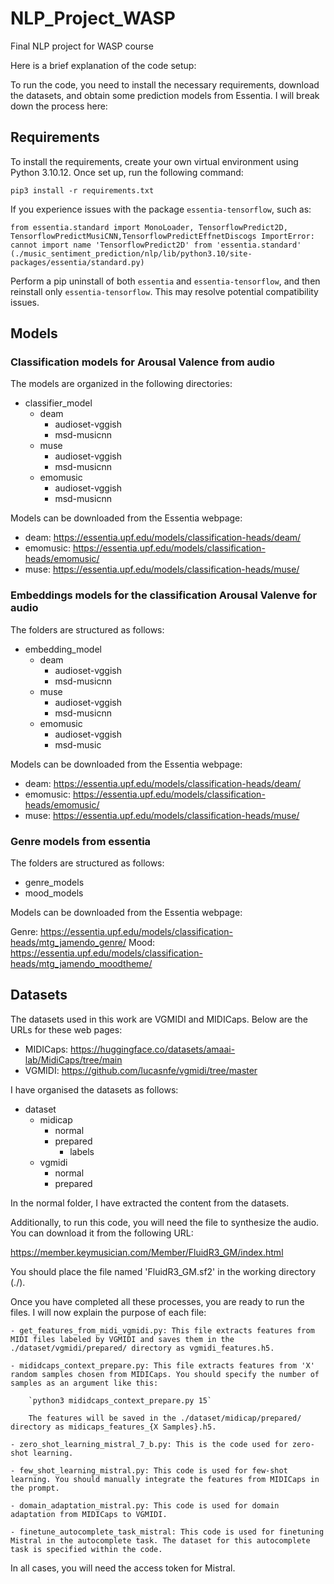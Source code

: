 # NLP_Project_WASP
Final NLP project for WASP course


Here is a brief explanation of the code setup:

To run the code, you need to install the necessary requirements, download the datasets, and obtain some prediction models from Essentia. I will break down the process here:

## Requirements

To install the requirements, create your own virtual environment using Python 3.10.12. Once set up, run the following command:

`pip3 install -r requirements.txt`

If you experience issues with the package `essentia-tensorflow`, such as:

`from essentia.standard import MonoLoader, TensorflowPredict2D, TensorflowPredictMusiCNN,TensorflowPredictEffnetDiscogs
ImportError: cannot import name 'TensorflowPredict2D' from 'essentia.standard' (./music_sentiment_prediction/nlp/lib/python3.10/site-packages/essentia/standard.py)`

Perform a pip uninstall of both `essentia` and `essentia-tensorflow`, and then reinstall only `essentia-tensorflow`. This may resolve potential compatibility issues.
## Models

### Classification models for Arousal Valence from audio

The models are organized in the following directories:

- classifier_model
  - deam
    - audioset-vggish
    - msd-musicnn
  - muse
    - audioset-vggish
    - msd-musicnn
  - emomusic
    - audioset-vggish
    - msd-musicnn

Models can be downloaded from the Essentia webpage:

- deam: https://essentia.upf.edu/models/classification-heads/deam/
- emomusic: https://essentia.upf.edu/models/classification-heads/emomusic/
- muse: https://essentia.upf.edu/models/classification-heads/muse/

### Embeddings models for the classification Arousal Valenve for audio

The folders are structured as follows:

- embedding_model
  - deam
    - audioset-vggish
    - msd-musicnn
  - muse
    - audioset-vggish
    - msd-musicnn
  - emomusic
    - audioset-vggish
    - msd-music


Models can be downloaded from the Essentia webpage:

- deam: https://essentia.upf.edu/models/classification-heads/deam/
- emomusic: https://essentia.upf.edu/models/classification-heads/emomusic/
- muse: https://essentia.upf.edu/models/classification-heads/muse/

### Genre models from essentia

The folders are structured as follows:

- genre_models
- mood_models

Models can be downloaded from the Essentia webpage:

Genre: https://essentia.upf.edu/models/classification-heads/mtg_jamendo_genre/
Mood: https://essentia.upf.edu/models/classification-heads/mtg_jamendo_moodtheme/
## Datasets

The datasets used in this work are VGMIDI and MIDICaps. Below are the URLs for these web pages:

- MIDICaps: https://huggingface.co/datasets/amaai-lab/MidiCaps/tree/main
- VGMIDI: https://github.com/lucasnfe/vgmidi/tree/master

I have organised the datasets as follows:

- dataset
    - midicap
        - normal
        - prepared
            - labels
    - vgmidi
        - normal
        - prepared


In the normal folder, I have extracted the content from the datasets.

Additionally, to run this code, you will need the file to synthesize the audio. You can download it from the following URL:

https://member.keymusician.com/Member/FluidR3_GM/index.html

You should place the file named 'FluidR3_GM.sf2' in the working directory (./).


Once you have completed all these processes, you are ready to run the files. I will now explain the purpose of each file:

    - get_features_from_midi_vgmidi.py: This file extracts features from MIDI files labeled by VGMIDI and saves them in the ./dataset/vgmidi/prepared/ directory as vgmidi_features.h5.

    - mididcaps_context_prepare.py: This file extracts features from 'X' random samples chosen from MIDICaps. You should specify the number of samples as an argument like this:

        `python3 mididcaps_context_prepare.py 15`

        The features will be saved in the ./dataset/midicap/prepared/ directory as midicaps_features_{X Samples}.h5.

    - zero_shot_learning_mistral_7_b.py: This is the code used for zero-shot learning.

    - few_shot_learning_mistral.py: This code is used for few-shot learning. You should manually integrate the features from MIDICaps in the prompt.

    - domain_adaptation_mistral.py: This code is used for domain adaptation from MIDICaps to VGMIDI.

    - finetune_autocomplete_task_mistral: This code is used for finetuning Mistral in the autocomplete task. The dataset for this autocomplete task is specified within the code.

In all cases, you will need the access token for Mistral.